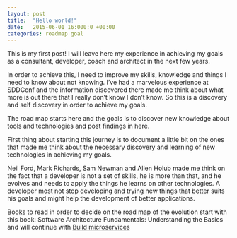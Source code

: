 ```yaml
---
layout: post
title:  "Hello world!"
date:   2015-06-01 16:000:0 +00:00
categories: roadmap goal
---
```


This is my first post! I will leave here my experience in achieving my goals as a consultant, developer, coach and architect in the next few years.

In order to achieve this, I need to improve my skills, knowledge and things I need to know about not knowing. I’ve had a marvelous experience at SDDConf and the information discovered there made me think about what more is out there that I really don’t know I don’t know. So this is a discovery and self discovery in order to achieve my goals.

The road map starts here and the goals is to discover new knowledge about tools and technologies and post findings in here.

First thing about starting this journey is to document a little bit on the ones that made me think about the necessary discovery and learning of new technologies in achieving my goals.

Neil Ford, Mark Richards, Sam Newman and Allen Holub made me think on the fact that a developer is not a set of skills, he is more than that, and he evolves and needs  to apply the things he learns on other technologies. A developer most not stop developing and trying new things that better suits his goals and might help the development of better applications.

Books to read in order to decide on the road map of the evolution start with this book: Software Architecture Fundamentals: Understanding the Basics and will continue with <a href="http://shop.oreilly.com/product/0636920033158.do">Build microservices</a>